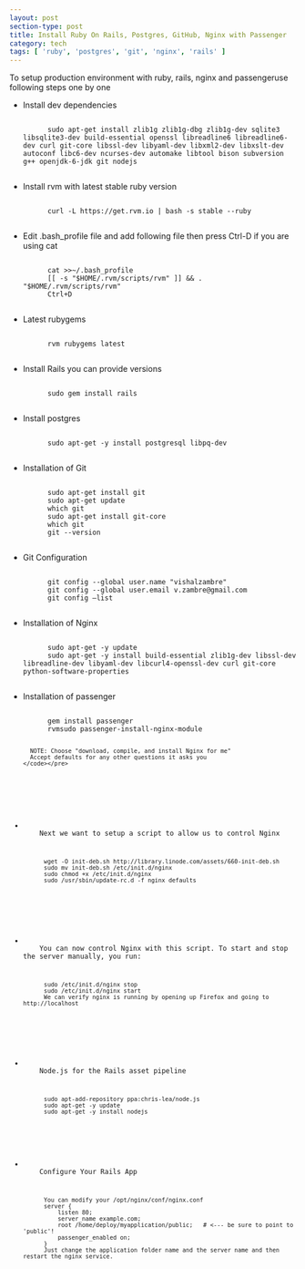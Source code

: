 ```yaml
---
layout: post
section-type: post
title: Install Ruby On Rails, Postgres, GitHub, Nginx with Passenger
category: tech
tags: [ 'ruby', 'postgres', 'git', 'nginx', 'rails' ]
---
```

To setup production environment with ruby, rails, nginx and passengeruse following steps one by one

<ul class='list-unstyled text-left'>
  <li>
    Install dev dependencies
    <pre><code data-trim class="yaml">
      sudo apt-get install zlib1g zlib1g-dbg zlib1g-dev sqlite3 libsqlite3-dev build-essential openssl libreadline6 libreadline6-dev curl git-core libssl-dev libyaml-dev libxml2-dev libxslt-dev autoconf libc6-dev ncurses-dev automake libtool bison subversion g++ openjdk-6-jdk git nodejs
    </code></pre>
  </li>

  <li>
    Install rvm with latest stable ruby version
    <pre><code data-trim class="yaml">
      curl -L https://get.rvm.io | bash -s stable --ruby
    </code></pre>
  </li>

  <li>
    Edit .bash_profile file and add following file then press Ctrl-D if you are using cat
    <pre><code data-trim class="yaml">
      cat >>~/.bash_profile
      [[ -s "$HOME/.rvm/scripts/rvm" ]] && . "$HOME/.rvm/scripts/rvm"
      Ctrl+D
    </code></pre>
  </li>

  <li>
    Latest rubygems
    <pre><code data-trim class="yaml">
      rvm rubygems latest
    </code></pre>
  </li>

  <li>
    Install Rails you can provide versions
    <pre><code data-trim class="yaml">
      sudo gem install rails
    </code></pre>
  </li>

  <li>
    Install postgres
    <pre><code data-trim class="yaml">
      sudo apt-get -y install postgresql libpq-dev
    </code></pre>
  </li>

  <li>
    Installation of Git
    <pre><code data-trim class="yaml">
      sudo apt-get install git
      sudo apt-get update
      which git
      sudo apt-get install git-core
      which git
      git --version
    </code></pre>
  </li>

  <li>
    Git Configuration
    <pre><code data-trim class="yaml">
      git config --global user.name "vishalzambre"
      git config --global user.email v.zambre@gmail.com
      git config –list
    </code></pre>
  </li>

  <li>
    Installation of Nginx
    <pre><code data-trim class="yaml">
      sudo apt-get -y update
      sudo apt-get -y install build-essential zlib1g-dev libssl-dev libreadline-dev libyaml-dev libcurl4-openssl-dev curl git-core python-software-properties
    </code></pre>
  </li>

  <li>
    Installation of passenger
    <pre><code data-trim class="yaml">
      gem install passenger
      rvmsudo passenger-install-nginx-module

      NOTE: Choose "download, compile, and install Nginx for me"
      Accept defaults for any other questions it asks you
    </code></pre>
  </li>

  <li>
    Next we want to setup a script to allow us to control Nginx
    <pre><code data-trim class="yaml">
      wget -O init-deb.sh http://library.linode.com/assets/660-init-deb.sh
      sudo mv init-deb.sh /etc/init.d/nginx
      sudo chmod +x /etc/init.d/nginx
      sudo /usr/sbin/update-rc.d -f nginx defaults
    </code></pre>
  </li>

  <li>
    You can now control Nginx with this script. To start and stop the server manually, you run:
    <pre><code data-trim class="yaml">
      sudo /etc/init.d/nginx stop
      sudo /etc/init.d/nginx start
      We can verify nginx is running by opening up Firefox and going to http://localhost
    </code></pre>
  </li>

  <li>
    Node.js for the Rails asset pipeline
    <pre><code data-trim class="yaml">
      sudo apt-add-repository ppa:chris-lea/node.js
      sudo apt-get -y update
      sudo apt-get -y install nodejs
    </code></pre>
  </li>
  <li>
    Configure Your Rails App
    <pre><code data-trim class="yaml">
      You can modify your /opt/nginx/conf/nginx.conf
      server {
          listen 80;
          server_name example.com;
          root /home/deploy/myapplication/public;   # <--- be sure to point to 'public'!
          passenger_enabled on;
      }
      Just change the application folder name and the server name and then restart the nginx service.
    </code></pre>
  </li>
</ol>
